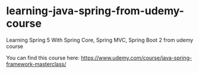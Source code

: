  # learning-java-spring-from-udemy-course
 Learning Spring 5 With Spring Core, Spring MVC, Spring Boot 2 from udemy course
 
   You can find this course here: https://www.udemy.com/course/java-spring-framework-masterclass/ 
